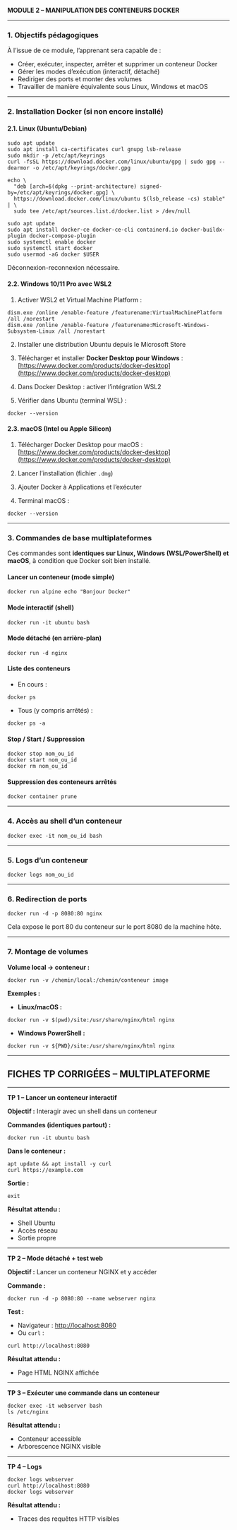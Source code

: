 **MODULE 2 – MANIPULATION DES CONTENEURS DOCKER**

---

### 1. Objectifs pédagogiques

À l’issue de ce module, l’apprenant sera capable de :

* Créer, exécuter, inspecter, arrêter et supprimer un conteneur Docker
* Gérer les modes d’exécution (interactif, détaché)
* Rediriger des ports et monter des volumes
* Travailler de manière équivalente sous Linux, Windows et macOS

---

### 2. Installation Docker (si non encore installé)

#### 2.1. Linux (Ubuntu/Debian)

```
sudo apt update
sudo apt install ca-certificates curl gnupg lsb-release
sudo mkdir -p /etc/apt/keyrings
curl -fsSL https://download.docker.com/linux/ubuntu/gpg | sudo gpg --dearmor -o /etc/apt/keyrings/docker.gpg

echo \
  "deb [arch=$(dpkg --print-architecture) signed-by=/etc/apt/keyrings/docker.gpg] \
  https://download.docker.com/linux/ubuntu $(lsb_release -cs) stable" | \
  sudo tee /etc/apt/sources.list.d/docker.list > /dev/null

sudo apt update
sudo apt install docker-ce docker-ce-cli containerd.io docker-buildx-plugin docker-compose-plugin
sudo systemctl enable docker
sudo systemctl start docker
sudo usermod -aG docker $USER
```

Déconnexion-reconnexion nécessaire.

#### 2.2. Windows 10/11 Pro avec WSL2

1. Activer WSL2 et Virtual Machine Platform :

```
dism.exe /online /enable-feature /featurename:VirtualMachinePlatform /all /norestart
dism.exe /online /enable-feature /featurename:Microsoft-Windows-Subsystem-Linux /all /norestart
```

2. Installer une distribution Ubuntu depuis le Microsoft Store

3. Télécharger et installer **Docker Desktop pour Windows** :
   [https://www.docker.com/products/docker-desktop](https://www.docker.com/products/docker-desktop)

4. Dans Docker Desktop : activer l’intégration WSL2

5. Vérifier dans Ubuntu (terminal WSL) :

```
docker --version
```

#### 2.3. macOS (Intel ou Apple Silicon)

1. Télécharger Docker Desktop pour macOS :
   [https://www.docker.com/products/docker-desktop](https://www.docker.com/products/docker-desktop)

2. Lancer l’installation (fichier `.dmg`)

3. Ajouter Docker à Applications et l’exécuter

4. Terminal macOS :

```
docker --version
```

---

### 3. Commandes de base multiplateformes

Ces commandes sont **identiques sur Linux, Windows (WSL/PowerShell) et macOS**, à condition que Docker soit bien installé.

#### Lancer un conteneur (mode simple)

```
docker run alpine echo "Bonjour Docker"
```

#### Mode interactif (shell)

```
docker run -it ubuntu bash
```

#### Mode détaché (en arrière-plan)

```
docker run -d nginx
```

#### Liste des conteneurs

* En cours :

```
docker ps
```

* Tous (y compris arrêtés) :

```
docker ps -a
```

#### Stop / Start / Suppression

```
docker stop nom_ou_id
docker start nom_ou_id
docker rm nom_ou_id
```

#### Suppression des conteneurs arrêtés

```
docker container prune
```

---

### 4. Accès au shell d’un conteneur

```
docker exec -it nom_ou_id bash
```

---

### 5. Logs d’un conteneur

```
docker logs nom_ou_id
```

---

### 6. Redirection de ports

```
docker run -d -p 8080:80 nginx
```

Cela expose le port 80 du conteneur sur le port 8080 de la machine hôte.

---

### 7. Montage de volumes

**Volume local → conteneur :**

```
docker run -v /chemin/local:/chemin/conteneur image
```

**Exemples :**

* **Linux/macOS :**

```
docker run -v $(pwd)/site:/usr/share/nginx/html nginx
```

* **Windows PowerShell :**

```
docker run -v ${PWD}/site:/usr/share/nginx/html nginx
```

---

## FICHES TP CORRIGÉES – MULTIPLATEFORME

---

**TP 1 – Lancer un conteneur interactif**

**Objectif :** Interagir avec un shell dans un conteneur

**Commandes (identiques partout) :**

```
docker run -it ubuntu bash
```

**Dans le conteneur :**

```
apt update && apt install -y curl
curl https://example.com
```

**Sortie :**

```
exit
```

**Résultat attendu :**

* Shell Ubuntu
* Accès réseau
* Sortie propre

---

**TP 2 – Mode détaché + test web**

**Objectif :** Lancer un conteneur NGINX et y accéder

**Commande :**

```
docker run -d -p 8080:80 --name webserver nginx
```

**Test :**

* Navigateur : [http://localhost:8080](http://localhost:8080)
* Ou `curl` :

```
curl http://localhost:8080
```

**Résultat attendu :**

* Page HTML NGINX affichée

---

**TP 3 – Exécuter une commande dans un conteneur**

```
docker exec -it webserver bash
ls /etc/nginx
```

**Résultat attendu :**

* Conteneur accessible
* Arborescence NGINX visible

---

**TP 4 – Logs**

```
docker logs webserver
curl http://localhost:8080
docker logs webserver
```

**Résultat attendu :**

* Traces des requêtes HTTP visibles
